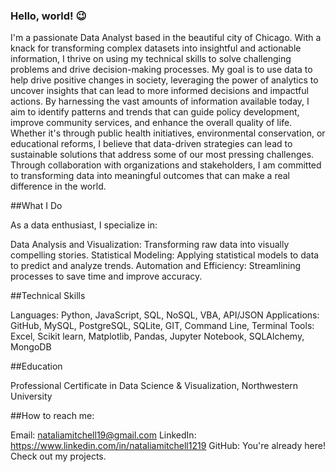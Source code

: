 ### Hello, world! 😉 

I'm a passionate Data Analyst based in the beautiful city of Chicago. With a knack for transforming complex datasets into insightful and actionable information, I thrive on using my technical skills to solve challenging problems and drive decision-making processes. My goal is to use data to help drive positive changes in society, leveraging the power of analytics to uncover insights that can lead to more informed decisions and impactful actions. By harnessing the vast amounts of information available today, I aim to identify patterns and trends that can guide policy development, improve community services, and enhance the overall quality of life. Whether it's through public health initiatives, environmental conservation, or educational reforms, I believe that data-driven strategies can lead to sustainable solutions that address some of our most pressing challenges. Through collaboration with organizations and stakeholders, I am committed to transforming data into meaningful outcomes that can make a real difference in the world. 

##What I Do

As a data enthusiast, I specialize in:

Data Analysis and Visualization: Transforming raw data into visually compelling stories.
Statistical Modeling: Applying statistical models to data to predict and analyze trends.
Automation and Efficiency: Streamlining processes to save time and improve accuracy.

##Technical Skills

Languages: Python, JavaScript, SQL, NoSQL, VBA, API/JSON
Applications: GitHub, MySQL, PostgreSQL, SQLite, GIT, Command Line, Terminal 
Tools: Excel, Scikit learn, Matplotlib, Pandas, Jupyter Notebook, SQLAlchemy, MongoDB

##Education

Professional Certificate in Data Science & Visualization, Northwestern University

##How to reach me:

Email: nataliamitchell19@gmail.com
LinkedIn: https://www.linkedin.com/in/nataliamitchell1219
GitHub: You're already here! Check out my projects.

<!---
nmitchell1219/nmitchell1219 is a ✨ special ✨ repository because its `README.md` (this file) appears on your GitHub profile.
You can click the Preview link to take a look at your changes.
--->
